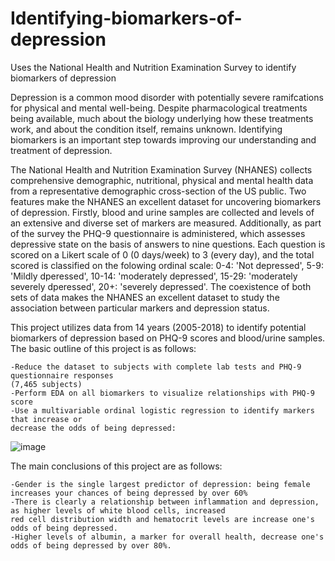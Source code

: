 # Identifying-biomarkers-of-depression
Uses the National Health and Nutrition Examination Survey to identify biomarkers of depression

  Depression is a common mood disorder with potentially severe ramifcations for physical and mental well-being. Despite pharmacological treatments being available, much about the biology underlying how these treatments work, and about the condition itself, remains unknown. Identifying biomarkers is an important step towards improving our understanding and treatment of depression. 

The National Health and Nutrition Examination Survey (NHANES) collects comprehensive demographic, nutritional, physical and mental health data from a representative demographic cross-section of the US public. Two features make the NHANES an excellent dataset for uncovering biomarkers of depression.  Firstly, blood and urine samples are collected and levels of an extensive and diverse set of markers are measured. Additionally, as part of the survey the PHQ-9 questionnaire is administered, which assesses depressive state on the basis of answers to nine questions. Each question is scored on a Likert scale of 0 (0 days/week) to 3 (every day), and the total scored is classified on the folowing ordinal scale: 0-4: 'Not depressed', 5-9: 'Mildly dperessed', 10-14: 'moderately depressed', 15-29: 'moderately severely dperessed', 20+: 'severely depressed'. The coexistence of both sets of data makes the NHANES an excellent dataset to study the association between particular markers and depression status.

This project utilizes data from 14 years (2005-2018) to identify potential biomarkers of depression based on PHQ-9 scores and blood/urine samples. The basic outline of this project is as follows:

    -Reduce the dataset to subjects with complete lab tests and PHQ-9 questionnaire responses
    (7,465 subjects)
    -Perform EDA on all biomarkers to visualize relationships with PHQ-9 score
    -Use a multivariable ordinal logistic regression to identify markers that increase or 
    decrease the odds of being depressed:
  
![image](https://user-images.githubusercontent.com/89553765/195698027-075fb6b8-0175-45d4-929d-78d8cc5f7f84.png)

The main conclusions of this project are as follows:

    -Gender is the single largest predictor of depression: being female increases your chances of being depressed by over 60%
    -There is clearly a relationship between inflammation and depression, as higher levels of white blood cells, increased 
    red cell distribution width and hematocrit levels are increase one's odds of being depressed. 
    -Higher levels of albumin, a marker for overall health, decrease one's odds of being depressed by over 80%.
